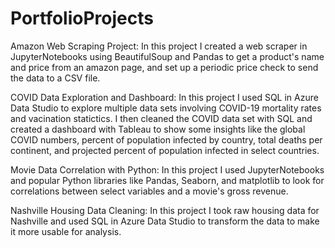 # PortfolioProjects

Amazon Web Scraping Project:
In this project I created a web scraper in JupyterNotebooks using BeautifulSoup and Pandas to get a product's 
name and price from an amazon page, and set up a periodic price check to send the data to a CSV file.

COVID Data Exploration and Dashboard:
In this project I used SQL in Azure Data Studio to explore multiple data sets involving COVID-19 mortality rates 
and vacination statictics. I then cleaned the COVID data set with SQL and created a dashboard with Tableau
to show some insights like the global COVID numbers, percent of population infected by country, total deaths per 
continent, and projected percent of population infected in select countries.

Movie Data Correlation with Python:
In this project I used JupyterNotebooks and popular Python libraries like Pandas, Seaborn, and matplotlib to look 
for correlations between select variables and a movie's gross revenue.

Nashville Housing Data Cleaning:
In this project I took raw housing data for Nashville and used SQL in Azure Data Studio to transform the data
to make it more usable for analysis.
